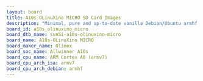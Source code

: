 ```yaml
---
layout: board
title: A10s-OLinuXino MICRO SD Card Images
description: "Minimal, pure and up-to-date vanilla Debian/Ubuntu armhf SD card images for A10s-OLinuXino MICRO by Olimex, SoC: Allwinner A10s, CPU ISA: armv7"
board_id: a10s_olinuxino_micro
board_dtb_name: sun5i-a10s-olinuxino-micro
board_name: A10s-OLinuXino MICRO
board_maker_name: Olimex
board_soc_name: Allwinner A10s
board_cpu_name: ARM Cortex A8 (armv7)
board_cpu_arch_isa: armv7
board_cpu_arch_debian: armhf
---
```

